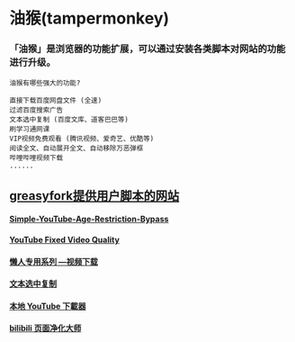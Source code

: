 # 油猴(tampermonkey)


### 「油猴」是浏览器的功能扩展，可以通过安装各类脚本对网站的功能进行升级。
    油猴有哪些强大的功能?

    直接下载百度网盘文件 (全速)
    过滤百度搜索广告
    文本选中复制 (百度文库、道客巴巴等)
    刷学习通网课
    VIP视频免费观看 (腾讯视频、爱奇艺、优酷等)
    阅读全文、自动展开全文、自动移除万恶弹框
    哔哩哔哩视频下载
    ......



## [greasyfork提供用户脚本的网站](https://greasyfork.org/zh-CN/scripts)


#### [Simple-YouTube-Age-Restriction-Bypass](https://github.com/zerodytrash/Simple-YouTube-Age-Restriction-Bypass/)


#### [YouTube Fixed Video Quality](https://mokk731.github.io/ziprar/Greasy%20Fork/YouTube%20Fixed%20Video%20Quality.1.1.js)


#### [懒人专用系列 —视频下载](https://mokk731.github.io/ziprar/Greasy%20Fork/%E6%87%92%E4%BA%BA%E4%B8%93%E7%94%A8%E7%B3%BB%E5%88%97%20%E2%80%94%E8%A7%86%E9%A2%91%E4%B8%8B%E8%BD%BD.1.0.1.js)


#### [文本选中复制](https://mokk731.github.io/ziprar/Greasy%20Fork/%E6%96%87%E6%9C%AC%E9%80%89%E4%B8%AD%E5%A4%8D%E5%88%B66.1.15.js)


#### [本地 YouTube 下載器](https://mokk731.github.io/ziprar/Greasy%20Fork/%E6%9C%AC%E5%9C%B0%20YouTube%20%E4%B8%8B%E8%BC%89%E5%99%A80.9.54.js)

#### [bilibili 页面净化大师](https://greasyfork.org/zh-CN/scripts/479861-bilibili-%E9%A1%B5%E9%9D%A2%E5%87%80%E5%8C%96%E5%A4%A7%E5%B8%88)






